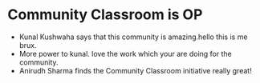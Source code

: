 # Community Classroom is OP

- Kunal Kushwaha says that this community is amazing.hello this is me brux.
- More power to kunal. love the work which your are doing for the community.
- Anirudh Sharma finds the Community Classroom initiative really great!
